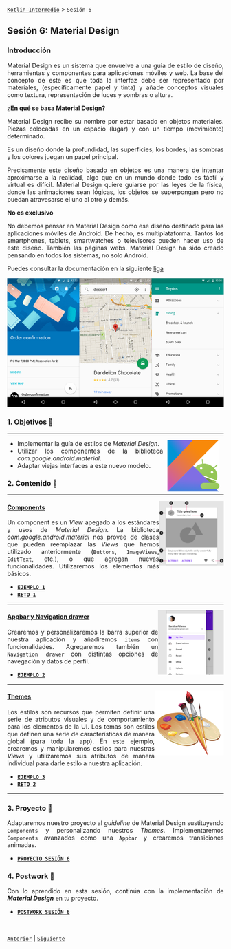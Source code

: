 [`Kotlin-Intermedio`](../Readme.md) > `Sesión 6`


## Sesión 6: Material Design

<div style="text-align: justify;">
  
  
  
### Introducción

Material Design es un sistema que envuelve a una guia de estilo de diseño, herramientas y componentes para aplicaciones móviles y web. La base del concepto de este es que toda la interfaz debe ser representado por materiales, (específicamente papel y tinta) y añade conceptos visuales como textura, representación de luces y sombras o altura.

**¿En qué se basa Material Design?**

Material Design recibe su nombre por estar basado en objetos materiales. Piezas colocadas en un espacio (lugar) y con un tiempo (movimiento) determinado.

Es un diseño donde la profundidad, las superficies, los bordes, las sombras y los colores juegan un papel principal.

Precisamente este diseño basado en objetos es una manera de intentar aproximarse a la realidad, algo que en un mundo donde todo es táctil y virtual es difícil. Material Design quiere guiarse por las leyes de la física, donde las animaciones sean lógicas, los objetos se superpongan pero no puedan atravesarse el uno al otro y demás.

**No es exclusivo**

No debemos pensar en Material Design como ese diseño destinado para las aplicaciones móviles de Android. De hecho, es multiplataforma. Tantos los smartphones, tablets, smartwatches o televisores pueden hacer uso de este diseño. También las páginas webs. Material Design ha sido creado pensando en todos los sistemas, no solo Android.


Puedes consultar la documentación en la siguiente [liga](https://material.io/design)

<img src="../images/md.jpg" >

### 1. Objetivos :dart: 

---

<img src="../images/android-kotlin.png" align="right" height="120" hspace="10">

- Implementar la guía de estilos de _Material Design_.
- Utilizar los componentes de la biblioteca  _com.google.android.material_.
- Adaptar viejas interfaces a este nuevo modelo.


### 2. Contenido :blue_book:

---

<img src="images/card.png" align="right" height="150"> 

#### <ins>Components</ins>

Un component es un _View_ apegado a los estándares y usos de _Material Design_. La biblioteca  _com.google.android.material_ nos provee de clases que pueden reemplazar las _Views_ que hemos utilizado anteriormente (`Buttons`, `ImageViews`, `EditText`, etc.), o que agregan nuevas funcionalidades. Utilizaremos los elementos más básicos.

- [**`EJEMPLO 1`**](Ejemplo-01/Readme.md)
- [**`RETO 1`**](Reto-01/Readme.md)

---

<img src="images/navigation-drawer.png" align="right" height="150"> 

#### <ins>Appbar y Navigation drawer</ins>

Crearemos y personalizaremos la barra superior de nuestra aplicación y añadiremos `items` con funcionalidades. Agregaremos también un `Navigation drawer` con distintas opciones de navegación y datos de perfil.

- [**`EJEMPLO 2`**](Ejemplo-02/Readme.md)


---

<img src="images/palette.png" align="right" height="150"> 

#### <ins>Themes</ins>

Los estilos son recursos que permiten definir una serie de atributos visuales y de comportamiento para los elementos de la UI. Los temas son estilos que definen una serie de características de manera global (para toda la app). En este ejemplo, crearemos y manipularemos estilos para nuestras _Views_ y utilizaremos sus atributos de manera individual para darle estilo a nuestra aplicación. 
- [**`EJEMPLO 3`**](Ejemplo-03/Readme.md)
- [**`RETO 2`**](Reto-02/Readme.md)

---


### 3. Proyecto :hammer:

Adaptaremos nuestro proyecto al _guideline_ de Material Design sustituyendo `Components` y personalizando nuestros _Themes_. Implementaremos `Components` avanzados como una `Appbar` y crearemos transiciones animadas.

- [**`PROYECTO SESIÓN 6`**](Proyecto/Readme.md)

### 4. Postwork :memo:

Con lo aprendido en esta sesión, continúa con la implementación de ___Material Design___ en tu proyecto.

- [**`POSTWORK SESIÓN 6`**](Postwork/Readme.md)

<br/>

[`Anterior`](../Sesion-05/Readme.md) | [`Siguiente`](../Sesion-07/Readme.md)      

</div>

